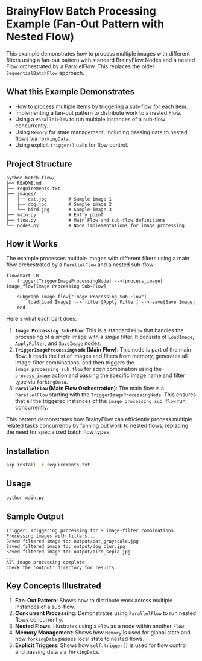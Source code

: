 # BrainyFlow Batch Processing Example (Fan-Out Pattern with Nested Flow)

This example demonstrates how to process multiple images with different filters using a fan-out pattern with standard BrainyFlow Nodes and a nested Flow orchestrated by a ParallelFlow. This replaces the older `SequentialBatchFlow` approach.

## What this Example Demonstrates

- How to process multiple items by triggering a sub-flow for each item.
- Implementing a fan-out pattern to distribute work to a nested Flow.
- Using a `ParallelFlow` to run multiple instances of a sub-flow concurrently.
- Using `Memory` for state management, including passing data to nested flows via `forkingData`.
- Using explicit `trigger()` calls for flow control.

## Project Structure

```
python-batch-flow/
├── README.md
├── requirements.txt
├── images/
│   ├── cat.jpg        # Sample image 1
│   ├── dog.jpg        # Sample image 2
│   └── bird.jpg       # Sample image 3
├── main.py            # Entry point
├── flow.py            # Main Flow and sub-flow definitions
└── nodes.py           # Node implementations for image processing
```

## How it Works

The example processes multiple images with different filters using a main flow orchestrated by a `ParallelFlow` and a nested sub-flow:

```mermaid
flowchart LR
    trigger[TriggerImageProcessingNode] -->|process_image| image_flow[Image Processing Sub-Flow]

    subgraph image_flow["Image Processing Sub-Flow"]
        load[Load Image] --> filter[Apply Filter] --> save[Save Image]
    end
```

Here's what each part does:

1.  **`Image Processing Sub-Flow`**: This is a standard `Flow` that handles the processing of a _single_ image with a _single_ filter. It consists of `LoadImage`, `ApplyFilter`, and `SaveImage` nodes.
2.  **`TriggerImageProcessingNode` (Main Flow)**: This node is part of the main flow. It reads the list of images and filters from memory, generates all image-filter combinations, and then triggers the `image_processing_sub_flow` for _each_ combination using the `process_image` action and passing the specific image name and filter type via `forkingData`.
3.  **`ParallelFlow` (Main Flow Orchestration)**: The main flow is a `ParallelFlow` starting with the `TriggerImageProcessingNode`. This ensures that all the triggered instances of the `image_processing_sub_flow` run concurrently.

This pattern demonstrates how BrainyFlow can efficiently process multiple related tasks concurrently by fanning out work to nested flows, replacing the need for specialized batch flow types.

## Installation

```bash
pip install -r requirements.txt
```

## Usage

```bash
python main.py
```

## Sample Output

```
Trigger: Triggering processing for 9 image-filter combinations.
Processing images with filters...
Saved filtered image to: output/cat_grayscale.jpg
Saved filtered image to: output/dog_blur.jpg
Saved filtered image to: output/bird_sepia.jpg
...
All image processing complete!
Check the 'output' directory for results.
```

## Key Concepts Illustrated

1.  **Fan-Out Pattern**: Shows how to distribute work across multiple instances of a sub-flow.
2.  **Concurrent Processing**: Demonstrates using `ParallelFlow` to run nested flows concurrently.
3.  **Nested Flows**: Illustrates using a `Flow` as a node within another `Flow`.
4.  **Memory Management**: Shows how `Memory` is used for global state and how `forkingData` passes local state to nested flows.
5.  **Explicit Triggers**: Shows how `self.trigger()` is used for flow control and passing data via `forkingData`.
